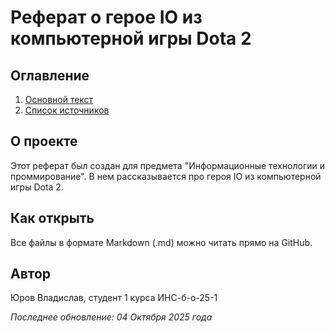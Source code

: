 # Реферат о герое IO из компьютерной игры Dota 2

## Оглавление
1. [Основной текст]()
2. [Список источников]()

## О проекте
Этот реферат был создан для предмета "Информационные технологии и проммирование".
В нем рассказывается про героя IO из компьютерной игры Dota 2.

## Как открыть
Все файлы в формате Markdown (.md) можно читать прямо на GitHub.


## Автор
Юров Владислав, студент 1 курса ИНС-б-о-25-1

*Последнее обновление: 04 Октября 2025 года*
